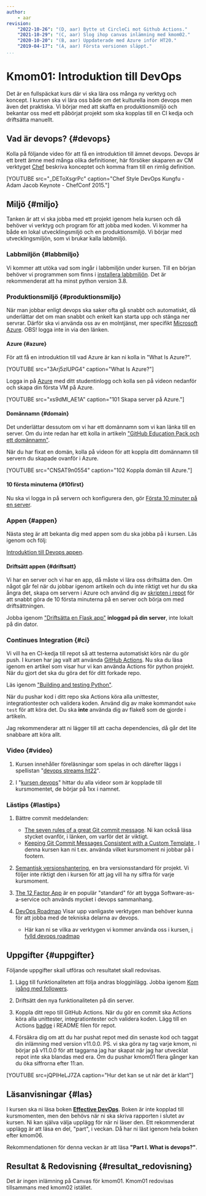 ```yaml
---
author:
    - aar
revision:
    "2022-10-26": "(D, aar) Bytte ut CircleCi mot Github Actions."
    "2021-10-29": "(C, aar) Slog ihop canvas inlämning med kmom02."
    "2020-10-20": "(B, aar) Uppdaterade med Azure inför HT20."
    "2019-04-17": "(A, aar) Första versionen släppt."
...
```

Kmom01: Introduktion till DevOps
==================================

Det är en fullspäckat kurs där vi ska lära oss många ny verktyg och koncept. I kursen ska vi lära oss både om det kulturella inom devops men även det praktiska. Vi börjar med att skaffa en produktionsmiljö och bekantar oss med ett påbörjat projekt som ska kopplas till en CI kedja och driftsätta manuellt.


<!-- more -->

## Vad är devops? {#devops}

Kolla på följande video för att få en introduktion till ämnet devops. Devops är ett brett ämne med många olika definitioner, här försöker skaparen av CM verktyget [Chef](https://www.chef.io) beskriva konceptet och komma fram till en rimlig definition.

[YOUTUBE src="_DEToXsgrPc" caption="Chef Style DevOps Kungfu - Adam Jacob Keynote - ChefConf 2015."]


<!-- Ny video https://www.youtube.com/watch?v=Me3ea4nUt0U kortare och med om arbetsflödet -->

<!-- https://tinyurl.com/y4kyayqa the devops handbook -->


## Miljö {#miljo}

Tanken är att vi ska jobba med ett projekt igenom hela kursen och då behöver vi verktyg och program för att jobba med koden. Vi kommer ha både en lokal utvecklingsmiljö och en produktionsmiljö. Vi börjar med utvecklingsmiljön, som vi brukar kalla labbmiljö.



### Labbmiljön  {#labbmiljo}

Vi kommer att utöka vad som ingår i labbmiljön under kursen. Till en början behöver vi programmen som finns i [installera labbmiljön](./../labbmiljo). Det är rekommenderat att ha minst python version 3.8.



### Produktionsmiljö {#produktionsmiljo}

När man jobbar enligt devops ska saker ofta gå snabbt och automatiskt, då underlättar det om man snabbt och enkelt kan starta upp och stänga ner servrar. Därför ska vi använda oss av en molntjänst, mer specifikt [Microsoft Azure](https://azure.microsoft.com/en-us/). OBS! logga inte in via den länken.



#### Azure {#azure}

För att få en introduktion till vad Azure är kan ni kolla in "What Is Azure?".

[YOUTUBE src="3Arj5zlUPG4" caption="What Is Azure?"]

Logga in på [Azure](https://portal.azure.com/#home) med ditt studentinlogg och kolla sen på videon nedanför och skapa din första VM på Azure.

[YOUTUBE src="xs9dMl_AE1A" caption="101 Skapa server på Azure."]



#### Domännamn {#domain}

Det underlättar dessutom om vi har ett domännamn som vi kan länka till en server. Om du inte redan har ett kolla in artikeln ["GitHub Education Pack och ett domännamn"](kunskap/github-education-pack-och-doman-namn).

När du har fixat en domän, kolla på videon för att koppla ditt domännamn till servern du skapade ovanför i Azure.

[YOUTUBE src="CNSAT9n0554" caption="102 Koppla domän till Azure."]



#### 10 första minuterna {#10first}

Nu ska vi logga in på servern och konfigurera den, gör [Första 10 minuter på en server](kunskap/10-forsta-minuterna-pa-en-server).



### Appen {#appen}

Nästa steg är att bekanta dig med appen som du ska jobba på i kursen. Läs igenom och följ:

[Introduktion till Devops appen](kunskap/introduktion_till_devops_appen).



#### Driftsätt appen {#driftsatt}

Vi har en server och vi har en app, då måste vi lära oss driftsätta den. Om något går fel när du jobbar igenom artikeln och du inte riktigt vet hur du ska ångra det, skapa om servern i Azure och använd dig av [skripten i repot](https://github.com/dbwebb-se/microblog/tree/master/scripts) för att snabbt göra de 10 första minuterna på en server och börja om med driftsättningen.

Jobba igenom ["Driftsätta en Flask app"](kunskap/driftsatta-en-flask-app) **inloggad på din server**, inte lokalt på din dator.

<!-- https://askubuntu.com/questions/879437/ensurepip-is-disabled-in-debian-ubuntu-for-the-system-python -->



### Continues Integration {#ci}

Vi vill ha en CI-kedja till repot så att testerna automatiskt körs när du gör push. I kursen har jag valt att använda [GitHub Actions](https://docs.github.com/en/actions). Nu ska du läsa igenom en artikel som visar hur vi kan använda Actions för python projekt. När du gjort det ska du göra det för ditt forkade repo.

Läs igenom ["Building and testing Python"](https://docs.github.com/en/actions/automating-builds-and-tests/building-and-testing-python).

När du pushar kod i ditt repo ska Actions köra alla unittester, integrationtester och validera koden. Använd dig av make kommandot `make test` för att köra det. Du ska **inte** använda dig av flake8 som de gjorde i artikeln.

Jag rekommenderar att ni lägger till att cacha dependencies, då går det lite snabbare att köra allt.



### Video {#video}

1. Kursen innehåller föreläsningar som spelas in och därefter läggs i spellistan "[devops streams ht22](https://www.youtube.com/playlist?list=PLKtP9l5q3ce8t5NnxhZIJC69_FL55FzNV)".

1. I "[kursen devops](https://www.youtube.com/playlist?list=PLKtP9l5q3ce8s67TUj2qS85C4g1pbrx78)" hittar du alla videor som är kopplade till kursmomentet, de börjar på 1xx i namnet.



### Lästips {#lastips}

1. Bättre commit meddelanden:
    - [The seven rules of a great Git commit message](https://chris.beams.io/posts/git-commit/#seven-rules). Ni kan också läsa stycket ovanför, i länken, om varför det är viktigt.
    - [Keeping Git Commit Messages Consistent with a Custom Template ](https://dev.to/timmybytes/keeping-git-commit-messages-consistent-with-a-custom-template-1jkm). I denna kursen kan ni t.ex. använda vilket kursmoment ni jobbar på i footern.

1. [Semantisk versionshantering](https://semver.org/lang/sv/), en bra versionsstandard för projekt. Vi följer inte riktigt den i kursen för att jag vill ha ny siffra för varje kursmoment.

1. [The 12 Factor App](https://12factor.net/) är en populär "standard" för att bygga Software-as-a-service och  används mycket i devops sammanhang.

1. [DevOps Roadmap](https://roadmap.sh/devops) Visar upp vanligaste verktygen man behöver kunna för att jobba med de tekniska delarna av devops.

    - Här kan ni se vilka av verktygen vi kommer använda oss i kursen, [i fylld devops roadmap](image/devops/devops-roadmap-filled.png)



Uppgifter  {#uppgifter}
-------------------------------------------

Följande uppgifter skall utföras och resultatet skall redovisas.

1. Lägg till funktionaliteten att följa andras blogginlägg. Jobba igenom [Kom igång med followers](kunskap/kom-igang-med-followers).

2. Driftsätt den nya funktionaliteten på din server.

3. Koppla ditt repo till GitHub Actions. När du gör en commit ska Actions köra alla unittester, integrationtester och validera koden. Lägg till en Actions [badge](https://docs.github.com/en/actions/monitoring-and-troubleshooting-workflows/adding-a-workflow-status-badge) i README filen för repot.

4. Försäkra dig om att du har pushat repot med din senaste kod och taggat din inlämning med version v11.0.0. PS. vi ska göra ny tag varje kmom, ni börjar på v11.0.0 för att taggarna jag har skapat när jag har utvecklat repot inte ska blandas med era. Om du pushar kmom01 flera gånger kan du öka siffrorna efter 11:an.

<!-- 1. Inkludera en länk till ditt GitHub repo och din webbsida (domännamn) i din inlämning på Canvas. -->

[YOUTUBE src=jQPIHeLJ7ZA caption="Hur det kan se ut när det är klart"]


Läsanvisningar {#las}
--------------------------

I kursen ska ni läsa boken **[Effective DevOps](http://tinyurl.com/y6jy5x8u)**. Boken är inte kopplad till kursmomenten, men den behövs när ni ska skriva rapporten i slutet av kursen. Ni kan själva välja upplägg för när ni läser den. Ett rekommenderat upplägg är att läsa en del, "part", i veckan. Då har ni läst igenom hela boken efter kmom06.

Rekommendationen för denna veckan är att läsa **"Part I. What is devops?"**.



Resultat & Redovisning  {#resultat_redovisning}
-----------------------------------------------

Det är ingen inlämning på Canvas för kmom01. Kmom01 redovisas tillsammans med kmom02 istället.

<!--
Läs [instruktionen om hur du skall redovisa](./../redovisa).

Se till att följande frågor besvaras i texten:

1. Vad var din uppfattning av devops för en vecka sen?

1. Har det ändrats efter denna veckan?

1. Hur skulle du definiera devops?

1. Finns det något speciellt du vill lära dig i denna kursen?

1. Vad tycker du om kmom01's upplägg och storlek?
-->
